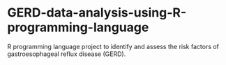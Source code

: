 # GERD-data-analysis-using-R-programming-language
R programming language project to identify and assess the risk factors of gastroesophageal reflux disease (GERD).
